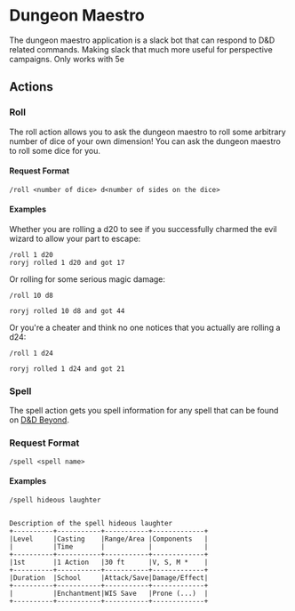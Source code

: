 # Dungeon Maestro

The dungeon maestro application is a slack bot that can respond to D&D related commands. Making slack that much more
useful for perspective campaigns. Only works with 5e

## Actions

### Roll
The roll action allows you to ask the dungeon maestro to roll some arbitrary number of dice of your own dimension! You
can ask the dungeon maestro to roll some dice for you.

#### Request Format
```
/roll <number of dice> d<number of sides on the dice>
```

#### Examples
Whether you are rolling a d20 to see if you successfully charmed the evil wizard to allow your part to escape:
```
/roll 1 d20
roryj rolled 1 d20 and got 17
```

Or rolling for some serious magic damage:
```
/roll 10 d8

roryj rolled 10 d8 and got 44
```

Or you're a cheater and think no one notices that you actually are rolling a d24:
```
/roll 1 d24

roryj rolled 1 d24 and got 21
```

### Spell
The spell action gets you spell information for any spell that can be found on [D&D Beyond](https://www.dndbeyond.com).

### Request Format
```
/spell <spell name>
```

#### Examples
```
/spell hideous laughter


Description of the spell hideous laughter
+----------+-----------+-----------+-------------+
|Level     |Casting    |Range/Area |Components   |
|          |Time       |           |             |
+----------+-----------+-----------+-------------+
|1st       |1 Action   |30 ft      |V, S, M *    |
+----------+-----------+-----------+-------------+
|Duration  |School     |Attack/Save|Damage/Effect|
+----------+-----------+-----------+-------------+
|          |Enchantment|WIS Save   |Prone (...)  |
+----------+-----------+-----------+-------------+
```
